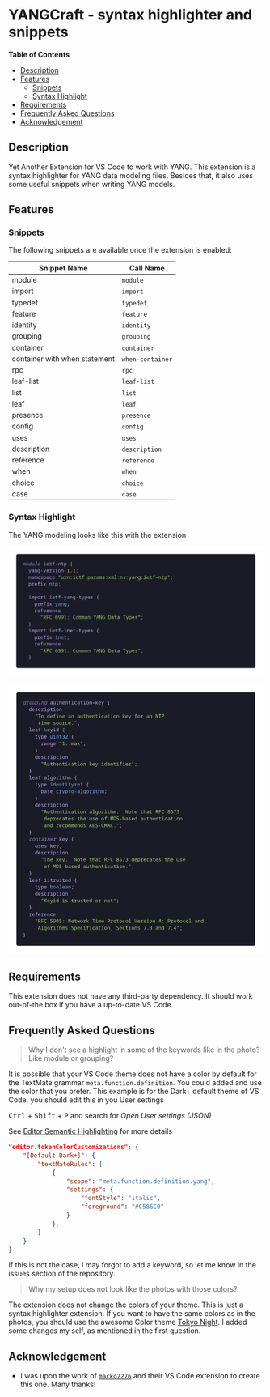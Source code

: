 # YANGCraft - syntax highlighter and snippets

**Table of Contents**

- [Description](#description)
- [Features](#features)
  - [Snippets](#snippets)
  - [Syntax Highlight](#syntax-highlight)
- [Requirements](#requirements)
- [Frequently Asked Questions](#frequently-asked-questions)
- [Acknowledgement](#acknowledgement)

## Description

Yet Another Extension for VS Code to work with YANG. This extension is a syntax highlighter for YANG data modeling files. Besides that, it also uses some useful snippets when writing YANG models.

## Features

### Snippets

The following snippets are available once the extension is enabled:

| **Snippet Name**               | **Call Name**       |
|--------------------------------|---------------------|
| module                         | `module`            |
| import                         | `import`            |
| typedef                        | `typedef`           |
| feature                        | `feature`           |
| identity                       | `identity`          |
| grouping                       | `grouping`          |
| container                      | `container`         |
| container with when statement  | `when-container`    |
| rpc                            | `rpc`               |
| leaf-list                      | `leaf-list`         |
| list                           | `list`              |
| leaf                           | `leaf`              |
| presence                       | `presence`          |
| config                         | `config`            |
| uses                           | `uses`              |
| description                    | `description`       |
| reference                      | `reference`         |
| when                           | `when`              |
| choice                         | `choice`            |
| case                           | `case`              |

### Syntax Highlight

The YANG modeling looks like this with the extension

![YANG module section](assets/syntax_highlight_1.png)

![YANG grouping section](assets/syntax_highlight_2.png)

## Requirements

This extension does not have any third-party dependency. It should work out-of-the box if you have a up-to-date VS Code.

## Frequently Asked Questions

> Why I don't see a highlight in some of the keywords like in the photo? Like module or grouping?

It is possible that your VS Code theme does not have a color by default for the TextMate grammar `meta.function.definition`. You could added and use the color that you prefer. This example is for the Dark+ default theme of VS Code, you should edit this in you User settings

<kbd>Ctrl</kbd> + <kbd>Shift</kbd> + <kbd>P</kbd> and search for *Open User settings (JSON)*

See [Editor Semantic Highlighting](https://code.visualstudio.com/docs/getstarted/themes#_editor-semantic-highlighting) for more details

```json
"editor.tokenColorCustomizations": {
    "[Default Dark+]": {
        "textMateRules": [
            {
                "scope": "meta.function.definition.yang",
                "settings": {
                    "fontStyle": "italic",
                    "foreground": "#C586C0"
                }
            },
        ]
    }
}
```

If this is not the case, I may forgot to add a keyword, so let me know in the issues section of the repository.

> Why my setup does not look like the photos with those colors?

The extension does not change the colors of your theme. This is just a syntax highlighter extension. If you want to have the same colors as in the photos, you should use the awesome Color theme [Tokyo Night](https://marketplace.visualstudio.com/items?itemName=enkia.tokyo-night). I added some changes my self, as mentioned in the first question.

## Acknowledgement

- I was upon the work of [`marko2276`](https://github.com/marko2276) and their VS Code extension to create this one. Many thanks!
